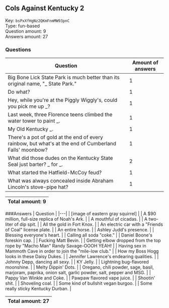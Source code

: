 ## Cols Against Kentucky 2
Key: `bsPxXfHgNz2QKmFnmMW93pnC`  
Type: fun-based  
Question amount: 9  
Answers amount: 27
### Questions
| Question | Amount of answers |
|---|---|
| Big Bone Lick State Park is much better than its original name, "_ State Park." | 1 |
| Do what? | 1 |
| Hey, while you're at the Piggly Wiggly's, could you pick me up _? | 1 |
| Last week, three Florence teens climbed the water tower to paint _. | 1 |
| My Old Kentucky _. | 1 |
| There's a pot of gold at the end of every rainbow, but what's at the end of Cumberland Falls' moonbow? | 1 |
| What did those dudes on the Kentucky State Seal just barter? _ for _. | 2 |
| What started the Hatfield-McCoy feud? | 1 |
| What was always concealed inside Abraham Lincoln's stove-pipe hat? | 1 |

|Total amount: 9|
|---|

###Answers
| Question |
|---|
| [image of eastern gray squirrel] |
| A $90 million, full-size replica of Noah's Ark. |
| A mouthful of cicadas. |
| A two-liter of dip spit. |
| All the gold in Fort Knox. |
| An electric car with a "Friends of Coal" license plate. |
| An entire horse. |
| Ashley Judd's presence. |
| Blessing everyone's heart. |
| Calling all soda "coke." |
| Daniel Boone's foreskin cap. |
| Fucking Matt Bevin. |
| Getting elbow dropped from the top rope by "Macho Man" Randy Savage-OOOH YEAH! |
| Having sex in Mammoth Cave in order to join the "mile-low club." |
| How my Boss Hogg looks in these Daisy Dukes. |
| Jennifer Lawrence's endearing qualities. |
| Johnny Depp, dancing all sexy. |
| KY Jelly. |
| Lightning bug-flavored moonshine. |
| Melty Dippin' Dots. |
| Oregano, chili powder, sage, basil, marjoram, paprika, onion salt, garlic powder, salt, pepper and MSG. |
| Pappy Van Winkle and Coke. |
| Pawpaw flavored vape juice. |
| Shootin' shit. |
| Shoveling coal. |
| Some kind of bullshit vegan burgoo. |
| Some really sticky Kentucky Durban. |

|Total amount: 27|
|---|